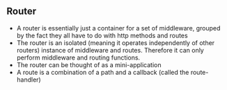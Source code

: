 
## Router
- A router is essentially just a container for a set of middleware, grouped by the fact they all have to do with http methods and routes
- The router is an isolated (meaning it operates independently of other routers) instance of middleware and routes. Therefore it can only perform middleware and routing functions.
- The router can be thought of as a mini-application
- A route is a combination of a path and a callback (called the route-handler)
